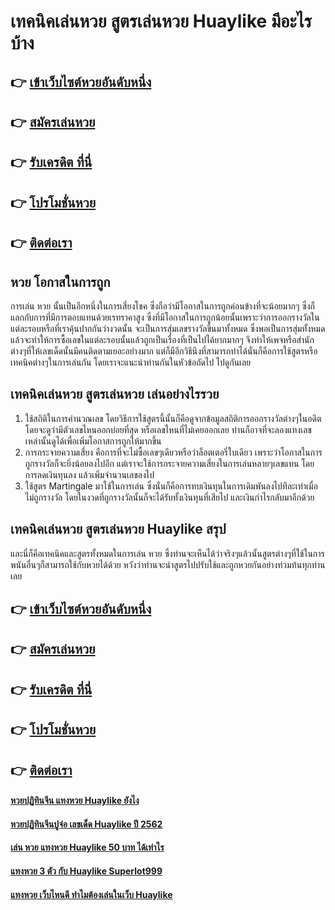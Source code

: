 # เทคนิคเล่นหวย สูตรเล่นหวย Huaylike มีอะไรบ้าง 

## 👉 [เข้าเว็บไซต์หวยอันดับหนึ่ง](https://bit.ly/3LhMOmm)
## 👉 [สมัครเล่นหวย](https://bit.ly/3UeSUIk)
## 👉 [รับเครดิต ที่นี่](https://bit.ly/3UeSUIk)
## 👉 [โปรโมชั่นหวย](https://bit.ly/3UeSUIk)
## 👉 [ติดต่อเรา](https://bit.ly/3UeSUIk)

## หวย โอกาสในการถูก
การเล่น หวย นั้นเป็นอีกหนึ่งในการเสี่ยงโชค ซึ่งถือว่ามีโอกาสในการถูกค่อนข้างที่จะน้อยมากๆ ซึ่งก็แลกกับการที่มีการตอบแทนด้วยเรทราคาสูง ซึ่งที่มีโอกาสในการถูกน้อยนั้นเพราะว่าการออกรางวัลในแต่ละรอบหรือที่เราคุ้นปากกันว่างวดนั้น จะเป็นการสุ่มเลขรางวัลขึ้นมาทั้งหมด ซึ่งพอเป็นการสุ่มทั้งหมดแล้วจะทำให้การซื้อเลขในแต่ละรอบนั้นแล้วถูกเป็นเรื่องที่เป็นไปได้ยากมากๆ จึงทำให้เพจหรือสำนักต่างๆที่ให้เลขเด็ดนั้นมีคนติดตามเยอะอย่างมาก แต่ก็มีอีกวิธีนึงที่สามารถทำได้นั่นก็คือการใช้สูตรหรือเทคนิคต่างๆในการเล่นกัน โดยเราจะแนะนำท่านกันในหัวข้อถัดไป ไปดูกันเลย

## เทคนิคเล่นหวย สูตรเล่นหวย เล่นอย่างไรรวย
1. ใช้สถิติในการคำนวณเลข โดยวิธีการใช้สูตรนี้นั้นก็คือดูจากข้อมูลสถิติการออกรางวัลต่างๆในอดีต โดยจะดูว่ามีตัวเลขไหนออกบ่อยที่สุด หรือเลขไหนที่ไม่เคยออกเลย ท่านก็อาจที่จะลองแทงเลขเหล่านั้นดูได้เพื่อเพิ่มโอกาสการถูกให้มากขึ้น
2. การกระจายความเสี่ยง คือการที่จะไม่ซื้อเลขๆเดียวหรือว่าล็อตเตอรี่ใบเดียว เพราะว่าโอกาสในการถูกรางวัลก็จะยิ่งน้อยลงไปอีก แต่เราจะใช้การกระจายความเสี่ยงในการเล่นหลายๆเลขแทน โดยการลดเงินทุนลง แล้วเพิ่มจำนวนเลขลงไป
3. ใช้สูตร Martingale มาใช้ในการเล่น ซึ่งนั่นก็คือการทบเงินทุนในการเดิมพันลงไปทีละเท่าเมื่อไม่ถูกรางวัล โดยในงวดที่ถูกรางวัลนั้นก็จะได้รับทั้งเงินทุนที่เสียไป และเงินกำไรกลับมาอีกด้วย

## เทคนิคเล่นหวย สูตรเล่นหวย Huaylike สรุป
และนี่ก็คือเทคนิคและสูตรทั้งหมดในการเล่น หวย ซึ่งท่านจะเห็นได้ว่าจริงๆแล้วนั้นสูตรต่างๆที่ใช้ในการพนันอื่นๆก็สามารถใช้กับหวยได้ด้วย หวังว่าท่านจะนำสูตรไปปรับใช้และถูกหวยกันอย่างท่วมท้นทุกท่านเลย

## 👉 [เข้าเว็บไซต์หวยอันดับหนึ่ง](https://bit.ly/3LhMOmm)
## 👉 [สมัครเล่นหวย](https://bit.ly/3UeSUIk)
## 👉 [รับเครดิต ที่นี่](https://bit.ly/3UeSUIk)
## 👉 [โปรโมชั่นหวย](https://bit.ly/3UeSUIk)
## 👉 [ติดต่อเรา](https://bit.ly/3UeSUIk)

#### [หวยปฏิทินจีน แทงหวย Huaylike ยังไง](https://atom.io/themes/หวยปฏิทินจีน%20แทงหวย%20Huaylike%20ยังไง)
#### [หวยปฏิทินจีนปูจ๋อ เลขเด็ด Huaylike ปี 2562](https://atom.io/themes/หวยปฏิทินจีนปูจ๋อ%20เลขเด็ด%20Huaylike%20ปี%202562)
#### [เล่น หวย แทงหวย Huaylike 50 บาท ได้เท่าไร](https://atom.io/themes/เล่น%20หวย%20แทงหวย%20Huaylike%2050%20บาท%20ได้เท่าไร)
#### [แทงหวย 3 ตัว กับ Huaylike Superlot999](https://atom.io/themes/แทงหวย%203%20ตัว%20กับ%20Huaylike%20Superlot999)
#### [แทงหวย เว็บไหนดี ทำไมต้องเล่นในเว็บ Huaylike](https://atom.io/themes/แทงหวย%20เว็บไหนดี%20ทำไมต้องเล่นในเว็บ%20Huaylike)